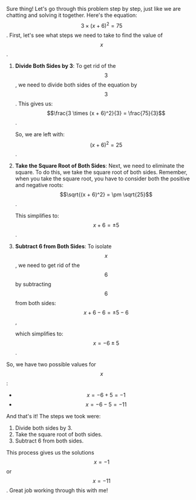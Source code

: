 Sure thing! Let's go through this problem step by step, just like we are chatting and solving it together. Here's the equation: $$3 \times (x + 6)^2 = 75$$. First, let's see what steps we need to take to find the value of $$x$$.

1. **Divide Both Sides by 3**:
   To get rid of the $$3$$, we need to divide both sides of the equation by $$3$$. This gives us:
   $$\frac{3 \times (x + 6)^2}{3} = \frac{75}{3}$$.
   
   So, we are left with:
   $$(x + 6)^2 = 25$$.

2. **Take the Square Root of Both Sides**:
   Next, we need to eliminate the square. To do this, we take the square root of both sides. Remember, when you take the square root, you have to consider both the positive and negative roots:
   $$\sqrt{(x + 6)^2} = \pm \sqrt{25}$$.
   
   This simplifies to:
   $$x + 6 = \pm 5$$.

3. **Subtract 6 from Both Sides**:
   To isolate $$x$$, we need to get rid of the $$6$$ by subtracting $$6$$ from both sides:
   $$x + 6 - 6 = \pm 5 - 6$$,
   
   which simplifies to:
   $$x = -6 \pm 5$$.

So, we have two possible values for $$x$$:
- $$x = -6 + 5 = -1$$
- $$x = -6 - 5 = -11$$

And that's it! The steps we took were:
1. Divide both sides by 3.
2. Take the square root of both sides.
3. Subtract 6 from both sides.

This process gives us the solutions $$x = -1$$ or $$x = -11$$. Great job working through this with me!